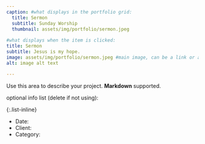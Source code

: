 ```yaml
---
caption: #what displays in the portfolio grid:
  title: Sermon
  subtitle: Sunday Worship
  thumbnail: assets/img/portfolio/sermon.jpeg
  
#what displays when the item is clicked:
title: Sermon
subtitle: Jesus is my hope.
image: assets/img/portfolio/sermon.jpeg #main image, can be a link or a file in assets/img/portfolio
alt: image alt text

---
```

Use this area to describe your project. **Markdown** supported.

optional info list (delete if not using):

{:.list-inline} 
- Date: 
- Client: 
- Category: 

